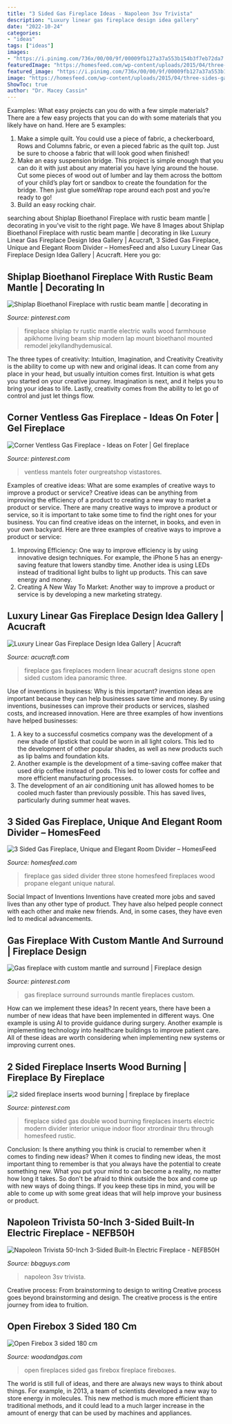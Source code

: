 ```yaml
---
title: "3 Sided Gas Fireplace Ideas - Napoleon 3sv Trivista"
description: "Luxury linear gas fireplace design idea gallery"
date: "2022-10-24"
categories:
- "ideas"
tags: ["ideas"]
images:
- "https://i.pinimg.com/736x/00/00/9f/00009fb127a37a553b154b3f7eb72da7.jpg?b=t"
featuredImage: "https://homesfeed.com/wp-content/uploads/2015/04/three-sides-gas-fireplace-in-with-natural-stone-wall-building-wood-laminating-floor-a-cozy-black-arm-chair-with-warm-light-table-lamp-a-set-of-dining-furniture-in-wood-material.jpg"
featured_image: "https://i.pinimg.com/736x/00/00/9f/00009fb127a37a553b154b3f7eb72da7.jpg?b=t"
image: "https://homesfeed.com/wp-content/uploads/2015/04/three-sides-gas-fireplace-in-with-natural-stone-wall-building-wood-laminating-floor-a-cozy-black-arm-chair-with-warm-light-table-lamp-a-set-of-dining-furniture-in-wood-material.jpg"
ShowToc: true
author: "Dr. Macey Cassin"
---
```



Examples: What easy projects can you do with a few simple materials?
There are a few easy projects that you can do with some materials that you likely have on hand. Here are 5 examples:
1. Make a simple quilt. You could use a piece of fabric, a checkerboard, Rows and Columns fabric, or even a pieced fabric as the quilt top. Just be sure to choose a fabric that will look good when finished! 
2. Make an easy suspension bridge. This project is simple enough that you can do it with just about any material you have lying around the house. Cut some pieces of wood out of lumber and lay them across the bottom of your child’s play fort or sandbox to create the foundation for the bridge. Then just glue someWrap rope around each post and you’re ready to go! 
3. Build an easy rocking chair.

	

		
searching about Shiplap Bioethanol Fireplace with rustic beam mantle | decorating in you've visit to the right page. We have 8 Images about Shiplap Bioethanol Fireplace with rustic beam mantle | decorating in like Luxury Linear Gas Fireplace Design Idea Gallery | Acucraft, 3 Sided Gas Fireplace, Unique and Elegant Room Divider – HomesFeed and also Luxury Linear Gas Fireplace Design Idea Gallery | Acucraft. Here you go:
		
    
## Shiplap Bioethanol Fireplace With Rustic Beam Mantle | Decorating In

<img loading=lazy src="https://i.pinimg.com/736x/00/00/9f/00009fb127a37a553b154b3f7eb72da7.jpg?b=t" onerror="this.onerror=null;this.src='https://tse4.mm.bing.net/th?id=OIP.CK1y-z15410Fid1SuAq0wAHaJ3&amp;pid=15.1';" alt="Shiplap Bioethanol Fireplace with rustic beam mantle | decorating in">

_Source: pinterest.com_

>fireplace shiplap tv rustic mantle electric walls wood farmhouse apikhome living beam ship modern lap mount bioethanol mounted remodel jekyllandhydemusical. 

	

The three types of creativity: Intuition, Imagination, and Creativity
Creativity is the ability to come up with new and original ideas. It can come from any place in your head, but usually intuition comes first. Intuition is what gets you started on your creative journey. Imagination is next, and it helps you to bring your ideas to life. Lastly, creativity comes from the ability to let go of control and just let things flow.

    
## Corner Ventless Gas Fireplace - Ideas On Foter | Gel Fireplace

<img loading=lazy src="https://i.pinimg.com/originals/64/9c/fa/649cfa90713254aca1678ad2b4953ab3.jpg" onerror="this.onerror=null;this.src='https://tse1.mm.bing.net/th?id=OIP.JToqvZKnW6-u-Eq9VCUEJQHaHa&amp;pid=15.1';" alt="Corner Ventless Gas Fireplace - Ideas on Foter | Gel fireplace">

_Source: pinterest.com_

>ventless mantels foter ourgreatshop vistastores. 

	

Examples of creative ideas: What are some examples of creative ways to improve a product or service?
Creative ideas can be anything from improving the efficiency of a product to creating a new way to market a product or service. There are many creative ways to improve a product or service, so it is important to take some time to find the right ones for your business. You can find creative ideas on the internet, in books, and even in your own backyard. Here are three examples of creative ways to improve a product or service: 
1. Improving Efficiency: One way to improve efficiency is by using innovative design techniques. For example, the iPhone 5 has an energy-saving feature that lowers standby time. Another idea is using LEDs instead of traditional light bulbs to light up products. This can save energy and money. 
2. Creating A New Way To Market: Another way to improve a product or service is by developing a new marketing strategy.

    
## Luxury Linear Gas Fireplace Design Idea Gallery | Acucraft

<img loading=lazy src="https://www.acucraft.com/wp-content/uploads/2019/08/gallery-panoramic-custom-gas-fireplace-montana-resident.jpg" onerror="this.onerror=null;this.src='https://tse1.mm.bing.net/th?id=OIP.m5bIpHBbQ0CBLovppu_KBgHaFj&amp;pid=15.1';" alt="Luxury Linear Gas Fireplace Design Idea Gallery | Acucraft">

_Source: acucraft.com_

>fireplace gas fireplaces modern linear acucraft designs stone open sided custom idea panoramic three. 

	

Use of inventions in business: Why is this important?
invention ideas are important because they can help businesses save time and money. By using inventions, businesses can improve their products or services, slashed costs, and increased innovation. Here are three examples of how inventions have helped businesses: 
1. A key to a successful cosmetics company was the development of a new shade of lipstick that could be worn in all light colors. This led to the development of other popular shades, as well as new products such as lip balms and foundation kits. 
2. Another example is the development of a time-saving coffee maker that used drip coffee instead of pods. This led to lower costs for coffee and more efficient manufacturing processes.
3. The development of an air conditioning unit has allowed homes to be cooled much faster than previously possible. This has saved lives, particularly during summer heat waves.

    
## 3 Sided Gas Fireplace, Unique And Elegant Room Divider – HomesFeed

<img loading=lazy src="https://homesfeed.com/wp-content/uploads/2015/04/three-sides-gas-fireplace-in-with-natural-stone-wall-building-wood-laminating-floor-a-cozy-black-arm-chair-with-warm-light-table-lamp-a-set-of-dining-furniture-in-wood-material.jpg" onerror="this.onerror=null;this.src='https://tse1.mm.bing.net/th?id=OIP.oq-YHy366Ma2C7Our5D4NAHaEK&amp;pid=15.1';" alt="3 Sided Gas Fireplace, Unique and Elegant Room Divider – HomesFeed">

_Source: homesfeed.com_

>fireplace gas sided divider three stone homesfeed fireplaces wood propane elegant unique natural. 

	

Social Impact of Inventions
Inventions have created more jobs and saved lives than any other type of product. They have also helped people connect with each other and make new friends. And, in some cases, they have even led to medical advancements.

    
## Gas Fireplace With Custom Mantle And Surround | Fireplace Design

<img loading=lazy src="https://i.pinimg.com/originals/79/b7/30/79b73043c4cf963d5094fe40af863188.jpg" onerror="this.onerror=null;this.src='https://tse3.mm.bing.net/th?id=OIP.snOzvn84ckvGeW9GJSHKwgHaLH&amp;pid=15.1';" alt="Gas fireplace with custom mantle and surround | Fireplace design">

_Source: pinterest.com_

>gas fireplace surround surrounds mantle fireplaces custom. 

	

How can we implement these ideas?
In recent years, there have been a number of new ideas that have been implemented in different ways. One example is using AI to provide guidance during surgery. Another example is implementing technology into healthcare buildings to improve patient care. All of these ideas are worth considering when implementing new systems or improving current ones.

    
## 2 Sided Fireplace Inserts Wood Burning | Fireplace By Fireplace

<img loading=lazy src="https://s-media-cache-ak0.pinimg.com/736x/cd/56/a3/cd56a321bf3ac53210a1379656696cf0.jpg" onerror="this.onerror=null;this.src='https://tse1.mm.bing.net/th?id=OIP.vtMxHoPadOts1gGC-WkuFgHaHa&amp;pid=15.1';" alt="2 sided fireplace inserts wood burning | fireplace by fireplace">

_Source: pinterest.com_

>fireplace sided gas double wood burning fireplaces inserts electric modern divider interior unique indoor floor xtrordinair thru through homesfeed rustic. 

	

Conclusion: Is there anything you think is crucial to remember when it comes to finding new ideas?
When it comes to finding new ideas, the most important thing to remember is that you always have the potential to create something new. What you put your mind to can become a reality, no matter how long it takes. So don't be afraid to think outside the box and come up with new ways of doing things. If you keep these tips in mind, you will be able to come up with some great ideas that will help improve your business or product.

    
## Napoleon Trivista 50-Inch 3-Sided Built-In Electric Fireplace - NEFB50H

<img loading=lazy src="https://cdn.shocho.co/sc-image/4/8/3/2/48327823258b3ff5ea9c63ee609049bd.jpg" onerror="this.onerror=null;this.src='https://tse2.mm.bing.net/th?id=OIP.jo9BKAKOgZepnzagUTZRWwHaHa&amp;pid=15.1';" alt="Napoleon Trivista 50-Inch 3-Sided Built-In Electric Fireplace - NEFB50H">

_Source: bbqguys.com_

>napoleon 3sv trivista. 

	

Creative process: From brainstorming to design to writing
Creative process goes beyond brainstorming and design. The creative process is the entire journey from idea to fruition.

    
## Open Firebox 3 Sided 180 Cm

<img loading=lazy src="https://www.woodandgas.com/images/open-fireplace-3sideds-180cm-1200.jpg" onerror="this.onerror=null;this.src='https://tse3.mm.bing.net/th?id=OIP.Ef3N-07UNe5JvT-mYkDVDAHaHa&amp;pid=15.1';" alt="Open Firebox 3 sided 180 cm">

_Source: woodandgas.com_

>open fireplaces sided gas firebox fireplace fireboxes. 

	

The world is still full of ideas, and there are always new ways to think about things. For example, in 2013, a team of scientists developed a new way to store energy in molecules. This new method is much more efficient than traditional methods, and it could lead to a much larger increase in the amount of energy that can be used by machines and appliances.

